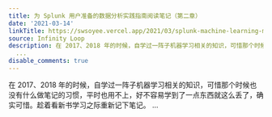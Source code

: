 ```yaml
---
title: 为 Splunk 用户准备的数据分析实践指南阅读笔记（第二章）
date: '2021-03-14'
linkTitle: https://swsoyee.vercel.app/2021/03/splunk-machine-learning-memo-1/
source: Infinity Loop
description: 在 2017、2018 年的时候，自学过一阵子机器学习相关的知识，可惜那个时候也没有什么做笔记的习惯，平时也用不上，好不容易学到了一点东西就这么丢了，确实可惜。趁着看新书学习之际重新记下笔记。
  ...
disable_comments: true
---
```

在 2017、2018 年的时候，自学过一阵子机器学习相关的知识，可惜那个时候也没有什么做笔记的习惯，平时也用不上，好不容易学到了一点东西就这么丢了，确实可惜。趁着看新书学习之际重新记下笔记。 ...